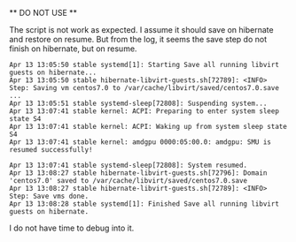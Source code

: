 
** DO NOT USE **

The script is not work as expected. I assume it should save on hibernate and restore on resume.
But from the log, it seems the save step do not finish on hibernate, but on resume.

```
Apr 13 13:05:50 stable systemd[1]: Starting Save all running libvirt guests on hibernate...
Apr 13 13:05:50 stable hibernate-libvirt-guests.sh[72789]: <INFO> Step: Saving vm centos7.0 to /var/cache/libvirt/saved/centos7.0.save ...
Apr 13 13:05:51 stable systemd-sleep[72808]: Suspending system...
Apr 13 13:07:41 stable kernel: ACPI: Preparing to enter system sleep state S4
Apr 13 13:07:41 stable kernel: ACPI: Waking up from system sleep state S4
Apr 13 13:07:41 stable kernel: amdgpu 0000:05:00.0: amdgpu: SMU is resumed successfully!

Apr 13 13:07:41 stable systemd-sleep[72808]: System resumed.
Apr 13 13:08:27 stable hibernate-libvirt-guests.sh[72796]: Domain 'centos7.0' saved to /var/cache/libvirt/saved/centos7.0.save
Apr 13 13:08:27 stable hibernate-libvirt-guests.sh[72789]: <INFO> Step: Save vms done.
Apr 13 13:08:28 stable systemd[1]: Finished Save all running libvirt guests on hibernate.
```

I do not have time to debug into it.
